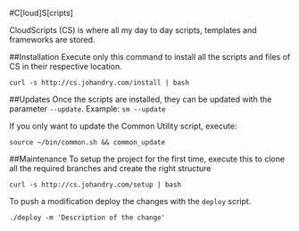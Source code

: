 #C[loud]S[cripts]

CloudScripts (CS) is where all my day to day scripts, templates and frameworks are stored.

##Installation
Execute only this command to install all the scripts and files of CS in their respective location.

```
curl -s http://cs.johandry.com/install | bash
```

##Updates
Once the scripts are installed, they can be updated with the parameter ``--update``. Example: ``sm --update``

If you only want to update the Common Utility script, execute:

```
source ~/bin/common.sh && common_update
```
##Maintenance
To setup the project for the first time, execute this to clone all the required branches and create the right structure

```
curl -s http://cs.johandry.com/setup | bash
```

To push a modification deploy the changes with the ``deploy`` script.

```
./deploy -m 'Description of the change'
```

